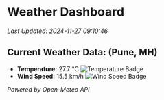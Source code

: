 
# Weather Dashboard

_Last Updated: 2024-11-27 09:10:46_

## Current Weather Data: (Pune, MH)
- **Temperature:** 27.7 °C ![Temperature Badge](https://img.shields.io/badge/Temperature-Medium%20Temp-green)
- **Wind Speed:** 15.5 km/h ![Wind Speed Badge](https://img.shields.io/badge/Wind%20Speed-Low%20Wind-blue)

*Powered by Open-Meteo API*
